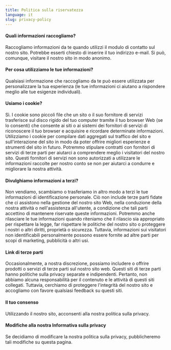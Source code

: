 ```yaml
---
title: Politica sulla riservatezza
language: it
slug: privacy-policy
---
```


#### Quali informazioni raccogliamo?

Raccogliamo informazioni da te quando utilizzi il modulo di contatto sul nostro sito.
Potrebbe esserti chiesto di inserire il tuo indirizzo e-mail. Si può, comunque, visitare il nostro sito in modo anonimo.

#### Per cosa utilizziamo le tue informazioni?

Qualsiasi informazione che raccogliamo da te può essere utilizzata per personalizzare la tua esperienza (le tue informazioni ci aiutano a rispondere meglio alle tue esigenze individuali).

#### Usiamo i cookie?

Sì. I cookie sono piccoli file che un sito o il suo fornitore di servizi trasferisce sul disco rigido del tuo computer tramite il tuo browser Web (se lo consenti) che consente ai siti o ai sistemi dei fornitori di servizi di riconoscere il tuo browser e acquisire e ricordare determinate informazioni.
Utilizziamo i cookie per compilare dati aggregati sul traffico del sito e sull'interazione del sito in modo da poter offrire migliori esperienze e strumenti del sito in futuro. Potremmo stipulare contratti con fornitori di servizi di terze parti per aiutarci a comprendere meglio i visitatori del nostro sito. Questi fornitori di servizi non sono autorizzati a utilizzare le informazioni raccolte per nostro conto se non per aiutarci a condurre e migliorare la nostra attività.

#### Divulghiamo informazioni a terzi?

Non vendiamo, scambiamo o trasferiamo in altro modo a terzi le tue informazioni di identificazione personale. Ciò non include terze parti fidate che ci assistono nella gestione del nostro sito Web, nella conduzione della nostra attività o nell'assistenza all'utente, a condizione che tali parti accettino di mantenere riservate queste informazioni. Potremmo anche rilasciare le tue informazioni quando riteniamo che il rilascio sia appropriato per rispettare la legge, far rispettare le politiche del nostro sito o proteggere i nostri o altri diritti, proprietà o sicurezza. Tuttavia, informazioni sui visitatori non identificabili personalmente possono essere fornite ad altre parti per scopi di marketing, pubblicità o altri usi.

#### Link di terze parti

Occasionalmente, a nostra discrezione, possiamo includere o offrire prodotti o servizi di terze parti sul nostro sito web. Questi siti di terze parti hanno politiche sulla privacy separate e indipendenti. Pertanto, non abbiamo alcuna responsabilità per il contenuto e le attività di questi siti collegati. Tuttavia, cerchiamo di proteggere l'integrità del nostro sito e accogliamo con favore qualsiasi feedback su questi siti.

#### Il tuo consenso

Utilizzando il nostro sito, acconsenti alla nostra politica sulla privacy.

#### Modifiche alla nostra Informativa sulla privacy

Se decidiamo di modificare la nostra politica sulla privacy, pubblicheremo tali modifiche su questa pagina.